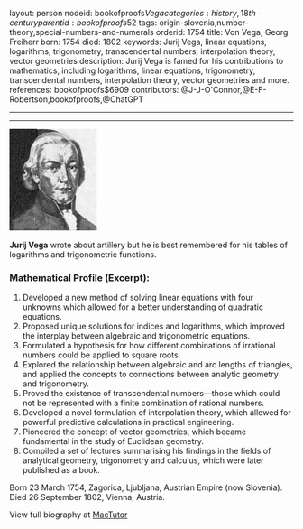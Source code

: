layout: person
nodeid: bookofproofs$Vega
categories: history,18th-century
parentid: bookofproofs$52
tags: origin-slovenia,number-theory,special-numbers-and-numerals
orderid: 1754
title: Von Vega, Georg Freiherr
born: 1754
died: 1802
keywords: Jurij Vega, linear equations, logarithms, trigonometry, transcendental numbers, interpolation theory, vector geometries
description: Jurij Vega is famed for his contributions to mathematics, including logarithms, linear equations, trigonometry, transcendental numbers, interpolation theory, vector geometries and more.
references: bookofproofs$6909
contributors: @J-J-O'Connor,@E-F-Robertson,bookofproofs,@ChatGPT

---



---

![Vega.jpg](https://github.com/bookofproofs/bookofproofs.github.io/blob/main/_sources/_assets/images/portraits/Vega.jpg?raw=true)

**Jurij Vega** wrote about artillery but he is best remembered for his tables of logarithms and trigonometric functions.

### Mathematical Profile (Excerpt):
1. Developed a new method of solving linear equations with four unknowns which allowed for a better understanding of quadratic equations.
2. Proposed unique solutions for indices and logarithms, which improved the interplay between algebraic and trigonometric equations. 
3. Formulated a hypothesis for how different combinations of irrational numbers could be applied to square roots.
4. Explored the relationship between algebraic and arc lengths of triangles, and applied the concepts to connections between analytic geometry and trigonometry.
5. Proved the existence of transcendental numbers—those which could not be represented with a finite combination of rational numbers. 
6. Developed a novel formulation of interpolation theory, which allowed for powerful predictive calculations in practical engineering.
7. Pioneered the concept of vector geometries, which became fundamental in the study of Euclidean geometry. 
8. Compiled a set of lectures summarising his findings in the fields of analytical geometry, trigonometry and calculus, which were later published as a book.

Born 23 March 1754, Zagorica, Ljubljana, Austrian Empire (now Slovenia). Died 26 September 1802, Vienna, Austria.

View full biography at [MacTutor](https://mathshistory.st-andrews.ac.uk/Biographies/Vega/)
